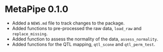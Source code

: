 # MetaPipe 0.1.0

* Added a `NEWS.md` file to track changes to the package.
* Added functions to pre-processed the raw data, `load_raw` and `replace_missing`.
* Added function to assess the normality of the data, `assess_normality`.
* Added functions for the QTL mapping, `qtl_scone` and `qtl_perm_test`.
